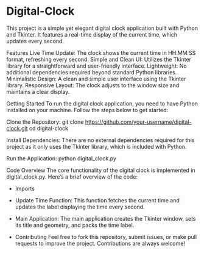 # Digital-Clock
This project is a simple yet elegant digital clock application built with Python and Tkinter. It features a real-time display of the current time, which updates every second.

Features
Live Time Update: The clock shows the current time in HH:MM:SS format, refreshing every second.
Simple and Clean UI: Utilizes the Tkinter library for a straightforward and user-friendly interface.
Lightweight: No additional dependencies required beyond standard Python libraries.
Minimalistic Design: A clean and simple user interface using the Tkinter library.
Responsive Layout: The clock adjusts to the window size and maintains a clear display.

Getting Started
To run the digital clock application, you need to have Python installed on your machine. Follow the steps below to get started:

Clone the Repository:
git clone https://github.com/your-username/digital-clock.git
cd digital-clock

Install Dependencies:
There are no external dependencies required for this project as it only uses the Tkinter library, which is included with Python.

Run the Application:
python digital_clock.py

Code Overview
The core functionality of the digital clock is implemented in digital_clock.py. Here’s a brief overview of the code:

* Imports

* Update Time Function:
This function fetches the current time and updates the label displaying the time every second.

* Main Application:
The main application creates the Tkinter window, sets its title and geometry, and packs the time label.

* Contributing
Feel free to fork this repository, submit issues, or make pull requests to improve the project. Contributions are always welcome!



